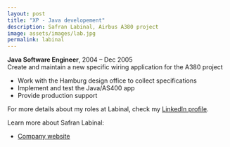 ```yaml
---
layout: post
title: "XP - Java developement"
description: Safran Labinal, Airbus A380 project
image: assets/images/lab.jpg
permalink: labinal
---
```


**Java Software Engineer**, 2004 – Dec 2005
<br>Create and maintain a new specific wiring application for the A380 project 
* Work with the Hamburg design office to collect specifications 
* Implement and test the Java/AS400 app
* Provide production support

For more details about my roles at Labinal, check my <A href="https://www.linkedin.com/in/christophebenoist/" target="_blank">LinkedIn profile</A>.

Learn more about Safran Labinal:
* <a href="https://www.safran-electrical-power.com/" target="_blank">Company website</a>